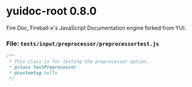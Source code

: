 
# yuidoc-root 0.8.0

Fire Doc, Fireball-x&#x27;s JavaScript Documentation engine forked from YUI.


### File: `tests/input/preprocessor/preprocessortest.js`

```js
/**
 * This class is for testing the preprocessor option.
 * @class TestPreprocessor
 * @customtag hello
 */

```

